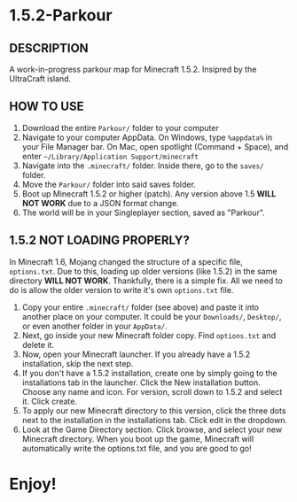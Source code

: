 # 1.5.2-Parkour

## DESCRIPTION
A work-in-progress parkour map for Minecraft 1.5.2. Insipred by the UltraCraft island.

## HOW TO USE
1. Download the entire `Parkour/` folder to your computer
2. Navigate to your computer AppData. On Windows, type `%appdata%` in your File Manager bar. On Mac, open spotlight (Command + Space), and enter `~/Library/Application Support/minecraft`
3. Navigate into the `.minecraft/` folder. Inside there, go to the `saves/` folder.
4. Move the `Parkour/` folder into said saves folder.
5. Boot up Minecraft 1.5.2 or higher (patch). Any version above 1.5 **WILL NOT WORK** due to a JSON format change.
6. The world will be in your Singleplayer section, saved as "Parkour".

## 1.5.2 NOT LOADING PROPERLY?
In Minecraft 1.6, Mojang changed the structure of a specific file, `options.txt`. Due to this, loading up older versions (like 1.5.2) in the same directory **WILL NOT WORK**. Thankfully, there is a simple fix. All we need to do is allow the older version to write it's own `options.txt` file.
1. Copy your entire `.minecraft/` folder (see above) and paste it into another place on your computer. It could be your `Downloads/`, `Desktop/`, or even another folder in your `AppData/`. 
2. Next, go inside your new Minecraft folder copy. Find `options.txt` and delete it.
3. Now, open your Minecraft launcher. If you already have a 1.5.2 installation, skip the next step.
4. If you don't have a 1.5.2 installation, create one by simply going to the installations tab in the launcher. Click the New installation button. Choose any name and icon. For version, scroll down to 1.5.2 and select it. Click create.
5. To apply our new Minecraft directory to this version, click the three dots next to the installation in the installations tab. Click edit in the dropdown.
6. Look at the Game Directory section. Click browse, and select your new Minecraft directory.
When you boot up the game, Minecraft will automatically write the options.txt file, and you are good to go!

# Enjoy!
